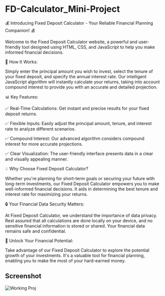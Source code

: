 # FD-Calculator_Mini-Project

💰 Introducing Fixed Deposit Calculator - Your Reliable Financial Planning Companion! 💰

Welcome to the Fixed Deposit Calculator website, a powerful and user-friendly tool designed using HTML, CSS, and JavaScript to help you make informed financial decisions.

🔢 How It Works:

Simply enter the principal amount you wish to invest, select the tenure of your fixed deposit, and specify the annual interest rate. Our intelligent JavaScript algorithm will instantly calculate your returns, taking into account compound interest to provide you with an accurate and detailed projection.


📊 Key Features:


✅ Real-Time Calculations: Get instant and precise results for your fixed deposit returns.

✅ Flexible Inputs: Easily adjust the principal amount, tenure, and interest rate to analyze different scenarios.

✅ Compound Interest: Our advanced algorithm considers compound interest for more accurate projections.

✅ Clear Visualization: The user-friendly interface presents data in a clear and visually appealing manner.



💡 Why Choose Fixed Deposit Calculator?

Whether you're planning for short-term goals or securing your future with long-term investments, our Fixed Deposit Calculator empowers you to make well-informed financial decisions. It aids in determining the best tenure and interest rate for maximizing your returns.


🔒 Your Financial Data Security Matters:

At Fixed Deposit Calculator, we understand the importance of data privacy. Rest assured that all calculations are done locally on your device, and no sensitive financial information is stored or shared. Your financial data remains safe and confidential.


🚀 Unlock Your Financial Potential:

Take advantage of our Fixed Deposit Calculator to explore the potential growth of your investments. It's a valuable tool for financial planning, enabling you to make the most of your hard-earned money.


## Screenshot

![Working Proj](https://github.com/iamabir04/FD-Calculator_Mini-Project/assets/108453813/b49f37d5-6926-4bdf-8a46-748b053b8751) 
